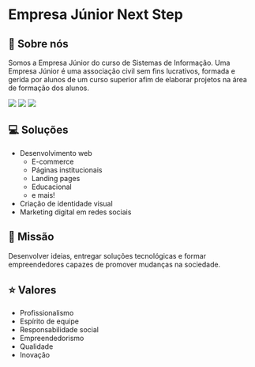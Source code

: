 # Empresa Júnior Next Step 

## 💭 Sobre nós 
Somos a Empresa Júnior do curso de Sistemas de Informação. Uma Empresa Júnior é uma associação civil sem fins lucrativos, formada e gerida por alunos de um curso superior afim de elaborar projetos na área de formação dos alunos.


[<img src="https://img.shields.io/badge/linkedin-%230077B5.svg?&style=for-the-badge&logo=linkedin&logoColor=white" />](https://www.linkedin.com/company/nextstepsi/)
[<img src = "https://img.shields.io/badge/instagram-%23E4405F.svg?&style=for-the-badge&logo=instagram&logoColor=white">](https://www.instagram.com/nextstep.ej/)
[<img src = "https://img.shields.io/badge/gmail-%23E4405F.svg?&style=for-the-badge&logo=gmail&logoColor=white">](contatonextstep.si@gmail.com)

## 💻 Soluções
- Desenvolvimento web
  - E-commerce
  - Páginas institucionais
  - Landing pages
  - Educacional
  - e mais!
- Criação de identidade visual
- Marketing digital em redes sociais
## 🎯 Missão
Desenvolver ideias, entregar soluções tecnológicas e formar empreendedores capazes de promover mudanças na sociedade.
## ⭐ Valores
- Profissionalismo
- Espírito de equipe
- Responsabilidade social
- Empreendedorismo
- Qualidade
- Inovação

<!--
**NextStepSI-UFVJM/NextStepSI-UFVJM** is a ✨ _special_ ✨ repository because its `README.md` (this file) appears on your GitHub profile.

Here are some ideas to get you started:

- 🔭 I’m currently working on ...
- 🌱 I’m currently learning ...
- 👯 I’m looking to collaborate on ...
- 🤔 I’m looking for help with ...
- 💬 Ask me about ...
- 📫 How to reach me: ...
- 😄 Pronouns: ...
- ⚡ Fun fact: ...
-->

